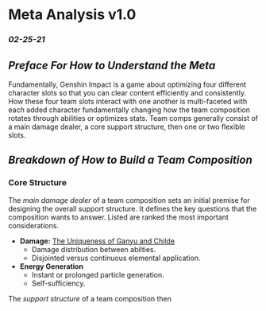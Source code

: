 # Meta Analysis v1.0
### *02-25-21*

## *Preface For How to Understand the Meta*
Fundamentally, Genshin Impact is a game about optimizing four different character slots so that you can clear content efficiently and consistently. How these four team slots interact with one another is multi-faceted with each added character fundamentally changing how the team composition rotates through abilities or optimizes stats. Team comps generally consist of a main damage dealer, a core support structure, then one or two flexible slots.

## *Breakdown of How to Build a Team Composition*
### Core Structure
The *main damage dealer* of a team composition sets an initial premise for designing the overall support structure. It defines the key questions that the composition wants to answer. Listed are ranked the most important considerations.

* **Damage:** [The Uniqueness of Ganyu and Childe]()
  * Damage distribution between abilties.
  * Disjointed versus continuous elemental application.
* **Energy Generation**
  * Instant or prolonged particle generation.
  * Self-sufficiency.

The *support structure* of a team composition then 

